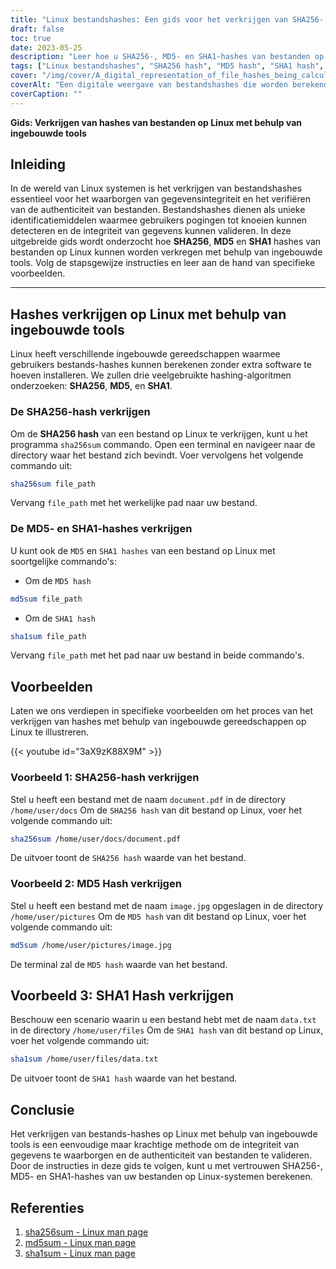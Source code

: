 ```yaml
---
title: "Linux bestandshashes: Een gids voor het verkrijgen van SHA256-, MD5- en SHA1-hashes met behulp van ingebouwde tools"
draft: false
toc: true
date: 2023-05-25
description: "Leer hoe u SHA256-, MD5- en SHA1-hashes van bestanden op Linux kunt verkrijgen met behulp van ingebouwde tools, waarbij de integriteit van de gegevens en de authenticiteit van het bestand worden gewaarborgd."
tags: ["Linux bestandshashes", "SHA256 hash", "MD5 hash", "SHA1 hash", "Linux commandoregel", "bestandsintegriteit", "datavalidatie", "Linux beveiliging", "ingebouwde instrumenten", "bestandsverificatie", "authenticiteit van de gegevens", "hashing algoritmen voor bestanden", "Linux systeembeheer", "commandoregeltools", "bestandscontrolesommen", "Linux hulpprogramma's", "integriteitscontroles van bestanden", "verificatie van de integriteit van de gegevens", "bestands hash voorbeelden", "Linux hash-commando's", "hashingmethoden voor bestanden", "Linux beveiligingsmaatregelen", "Linux gegevensbescherming", "Linux bestandsbeheer", "Linux bestandsverificatie", "Linux bestandsintegriteit", "gegevensbeveiliging", "Validatie van Linux-gegevens", "Linux systeembeveiliging", "hashing technieken voor bestanden", "waarborging van de integriteit van bestanden", "veilige bestandsvalidatie", "Linux gegevensintegriteit"]
cover: "/img/cover/A_digital_representation_of_file_hashes_being_calculated.png"
coverAlt: "Een digitale weergave van bestandshashes die worden berekend op een Linux-terminalscherm, als symbool voor gegevensintegriteit en -beveiliging."
coverCaption: ""
---
```


**Gids: Verkrijgen van hashes van bestanden op Linux met behulp van ingebouwde tools**

## Inleiding

In de wereld van Linux systemen is het verkrijgen van bestandshashes essentieel voor het waarborgen van gegevensintegriteit en het verifiëren van de authenticiteit van bestanden. Bestandshashes dienen als unieke identificatiemiddelen waarmee gebruikers pogingen tot knoeien kunnen detecteren en de integriteit van gegevens kunnen valideren. In deze uitgebreide gids wordt onderzocht hoe **SHA256**, **MD5** en **SHA1** hashes van bestanden op Linux kunnen worden verkregen met behulp van ingebouwde tools. Volg de stapsgewijze instructies en leer aan de hand van specifieke voorbeelden.

______

## Hashes verkrijgen op Linux met behulp van ingebouwde tools

Linux heeft verschillende ingebouwde gereedschappen waarmee gebruikers bestands-hashes kunnen berekenen zonder extra software te hoeven installeren. We zullen drie veelgebruikte hashing-algoritmen onderzoeken: **SHA256**, **MD5**, en **SHA1**.

### De SHA256-hash verkrijgen

Om de **SHA256 hash** van een bestand op Linux te verkrijgen, kunt u het programma `sha256sum` commando. Open een terminal en navigeer naar de directory waar het bestand zich bevindt. Voer vervolgens het volgende commando uit:

```bash
sha256sum file_path
```
Vervang `file_path` met het werkelijke pad naar uw bestand.

### De MD5- en SHA1-hashes verkrijgen
U kunt ook de `MD5` en `SHA1 hashes` van een bestand op Linux met soortgelijke commando's:

- Om de `MD5 hash`

```bash
md5sum file_path
```

- Om de `SHA1 hash`

```bash
sha1sum file_path
```
Vervang `file_path` met het pad naar uw bestand in beide commando's.

## Voorbeelden
Laten we ons verdiepen in specifieke voorbeelden om het proces van het verkrijgen van hashes met behulp van ingebouwde gereedschappen op Linux te illustreren.

{{< youtube id="3aX9zK88X9M" >}}

### Voorbeeld 1: SHA256-hash verkrijgen
Stel u heeft een bestand met de naam `document.pdf` in de directory `/home/user/docs` Om de `SHA256 hash` van dit bestand op Linux, voer het volgende commando uit:

```bash
sha256sum /home/user/docs/document.pdf
```

De uitvoer toont de `SHA256 hash` waarde van het bestand.

### Voorbeeld 2: MD5 Hash verkrijgen

Stel u heeft een bestand met de naam `image.jpg` opgeslagen in de directory `/home/user/pictures` Om de `MD5 hash` van dit bestand op Linux, voer het volgende commando uit:

```bash
md5sum /home/user/pictures/image.jpg
```

De terminal zal de `MD5 hash` waarde van het bestand.

## Voorbeeld 3: SHA1 Hash verkrijgen

Beschouw een scenario waarin u een bestand hebt met de naam `data.txt` in de directory `/home/user/files` Om de `SHA1 hash` van dit bestand op Linux, voer het volgende commando uit:

```bash
sha1sum /home/user/files/data.txt
```
De uitvoer toont de `SHA1 hash` waarde van het bestand.

## Conclusie
Het verkrijgen van bestands-hashes op Linux met behulp van ingebouwde tools is een eenvoudige maar krachtige methode om de integriteit van gegevens te waarborgen en de authenticiteit van bestanden te valideren. Door de instructies in deze gids te volgen, kunt u met vertrouwen SHA256-, MD5- en SHA1-hashes van uw bestanden op Linux-systemen berekenen.

## Referenties

1. [sha256sum - Linux man page](https://man7.org/linux/man-pages/man1/sha256sum.1.html)
2. [md5sum - Linux man page](https://man7.org/linux/man-pages/man1/md5sum.1.html)
3. [sha1sum - Linux man page](https://man7.org/linux/man-pages/man1/sha1sum.1.html)
